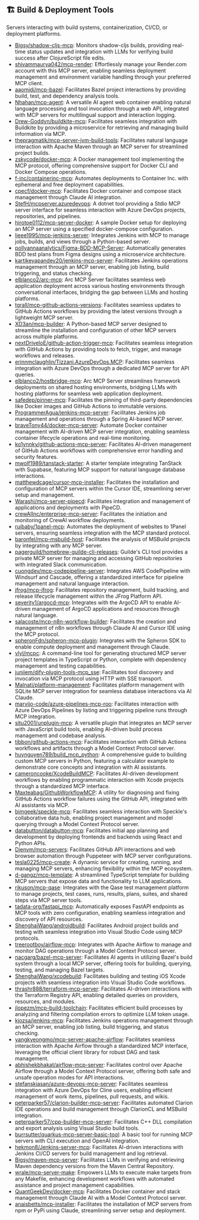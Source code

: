 ## 🏗️ Build & Deployment Tools

Servers interacting with build systems, containerization, CI/CD, or deployment platforms.

- [Bigsy/shadow-cljs-mcp](https://github.com/Bigsy/shadow-cljs-mcp): Monitors shadow-cljs builds, providing real-time status updates and integration with LLMs for verifying build success after ClojureScript file edits.
- [shivammaurya042/mcp-render](https://github.com/shivammaurya042/mcp-render): Effortlessly manage your Render.com account with this MCP server, enabling seamless deployment management and environment variable handling through your preferred MCP client.
- [aaomidi/mcp-bazel](https://github.com/aaomidi/mcp-bazel): Facilitates Bazel project interactions by providing build, test, and dependency analysis tools.
- [Nhahan/mcp-agent](https://github.com/Nhahan/mcp-agent): A versatile AI agent web container enabling natural language processing and tool invocation through a web API, integrated with MCP servers for multilingual support and interaction logging.
- [Drew-Goddyn/buildkite-mcp](https://github.com/Drew-Goddyn/buildkite-mcp): Facilitates seamless integration with Buildkite by providing a microservice for retrieving and managing build information via MCP.
- [thepragmatik/mcp-server-jvm-build-tools](https://github.com/thepragmatik/mcp-server-jvm-build-tools): Facilitates natural language interaction with Apache Maven through an MCP server for streamlined project builds.
- [zskycode/docker-mcp](https://github.com/zskycode/docker-mcp): A Docker management tool implementing the MCP protocol, offering comprehensive support for Docker CLI and Docker Compose operations.
- [f-inc/containerinc-mcp](https://github.com/f-inc/containerinc-mcp): Automates deployments to Container Inc. with ephemeral and free deployment capabilities.
- [cpecf/docker-mcp](https://github.com/cpecf/docker-mcp): Facilitates Docker container and compose stack management through Claude AI integration.
- [StefH/mcpserver.azuredevops](https://github.com/StefH/mcpserver.azuredevops): A dotnet tool providing a Stdio MCP server interface for seamless interaction with Azure DevOps projects, repositories, and pipelines.
- [hirotoe0112/mcp-server-docker](https://github.com/hirotoe0112/mcp-server-docker): A sample Docker setup for deploying an MCP server using a specified docker-compose configuration.
- [lieee1995/mcp-jenkins-server](https://github.com/lieee1995/mcp-jenkins-server): Integrates Jenkins with MCP to manage jobs, builds, and views through a Python-based server.
- [pollyannaanalytics/Figma-BDD-MCP-Server](https://github.com/pollyannaanalytics/Figma-BDD-MCP-Server): Automatically generates BDD test plans from Figma designs using a microservice architecture.
- [kartikeyapandey20/jenkins-mcp-server](https://github.com/kartikeyapandey20/jenkins-mcp-server): Facilitates Jenkins operations management through an MCP server, enabling job listing, build triggering, and status checking.
- [elblanco2/arc-mcp](https://github.com/elblanco2/arc-mcp): Arc MCP Server facilitates seamless web application deployment across various hosting environments through conversational interfaces, bridging the gap between LLMs and hosting platforms.
- [tgrall/mcp-github-actions-versions](https://github.com/tgrall/mcp-github-actions-versions): Facilitates seamless updates to GitHub Actions workflows by providing the latest versions through a lightweight MCP server.
- [XD3an/mcp-builder](https://github.com/XD3an/mcp-builder): A Python-based MCP server designed to streamline the installation and configuration of other MCP servers across multiple platforms.
- [nextDriveIoE/github-action-trigger-mcp](https://github.com/nextDriveIoE/github-action-trigger-mcp): Facilitates seamless integration with GitHub Actions by providing tools to fetch, trigger, and manage workflows and releases.
- [erinnmclaughlin/Tizzani.AzureDevOps.MCP](https://github.com/erinnmclaughlin/Tizzani.AzureDevOps.MCP): Facilitates seamless integration with Azure DevOps through a dedicated MCP server for API queries.
- [elblanco2/hostbridge-mcp](https://github.com/elblanco2/hostbridge-mcp): Arc MCP Server streamlines framework deployments on shared hosting environments, bridging LLMs with hosting platforms for seamless web application deployment.
- [safedep/pinner-mcp](https://github.com/safedep/pinner-mcp): Facilitates the pinning of third-party dependencies like Docker images and GitHub Actions to immutable versions.
- [ProgrammerAgua/jenkins-mcp-server](https://github.com/ProgrammerAgua/jenkins-mcp-server): Facilitates Jenkins job management and operations through a Spring AI-based MCP server.
- [braveTony44/docker-mcp-server](https://github.com/braveTony44/docker-mcp-server): Automate Docker container management with AI-driven MCP server integration, enabling seamless container lifecycle operations and real-time monitoring.
- [ko1ynnky/github-actions-mcp-server](https://github.com/ko1ynnky/github-actions-mcp-server): Facilitates AI-driven management of GitHub Actions workflows with comprehensive error handling and security features.
- [mwolf1989/tanstack-starter](https://github.com/mwolf1989/tanstack-starter): A starter template integrating TanStack with Supabase, featuring MCP support for natural language database interactions.
- [matthewdcage/cursor-mcp-installer](https://github.com/matthewdcage/cursor-mcp-installer): Facilitates the installation and configuration of MCP servers within the Cursor IDE, streamlining server setup and management.
- [Warashi/mcp-server-pipecd](https://github.com/Warashi/mcp-server-pipecd): Facilitates integration and management of applications and deployments with PipeCD.
- [crewAIInc/enterprise-mcp-server](https://github.com/crewAIInc/enterprise-mcp-server): Facilitates the initiation and monitoring of CrewAI workflow deployments.
- [ruibaby/1panel-mcp](https://github.com/ruibaby/1panel-mcp): Automates the deployment of websites to 1Panel servers, ensuring seamless integration with the MCP standard protocol.
- [baronfel/mcp-msbuild-host](https://github.com/baronfel/mcp-msbuild-host): Facilitates the analysis of MSBuild projects by integrating with any MCP server.
- [pagerguild/homebrew-guilde-cli-releases](https://github.com/pagerguild/homebrew-guilde-cli-releases): Guilde's CLI tool provides a private MCP server for managing and accessing GitHub repositories with integrated Slack communication.
- [cuongdev/mcp-codepipeline-server](https://github.com/cuongdev/mcp-codepipeline-server): Integrates AWS CodePipeline with Windsurf and Cascade, offering a standardized interface for pipeline management and natural language interaction.
- [jfrog/mcp-jfrog](https://github.com/jfrog/mcp-jfrog): Facilitates repository management, build tracking, and release lifecycle management within the JFrog Platform API.
- [severity1/argocd-mcp](https://github.com/severity1/argocd-mcp): Integrates with the ArgoCD API to enable AI-driven management of ArgoCD applications and resources through natural language.
- [salacoste/mcp-n8n-workflow-builder](https://github.com/salacoste/mcp-n8n-workflow-builder): Facilitates the creation and management of n8n workflows through Claude AI and Cursor IDE using the MCP protocol.
- [spheronFdn/spheron-mcp-plugin](https://github.com/spheronFdn/spheron-mcp-plugin): Integrates with the Spheron SDK to enable compute deployment and management through Claude.
- [vlyl/mcpc](https://github.com/vlyl/mcpc): A command-line tool for generating structured MCP server project templates in TypeScript or Python, complete with dependency management and testing capabilities.
- [junjiem/dify-plugin-tools-mcp_sse](https://github.com/junjiem/dify-plugin-tools-mcp_sse): Facilitates tool discovery and invocation via MCP protocol using HTTP with SSE transport.
- [Malnati/platform-management](https://github.com/Malnati/platform-management): Facilitates platform management with SQLite MCP server integration for seamless database interactions via AI Claude.
- [marvijo-code/azure-pipelines-mcp-roo](https://github.com/marvijo-code/azure-pipelines-mcp-roo): Facilitates interaction with Azure DevOps Pipelines by listing and triggering pipeline runs through MCP integration.
- [situ2001/unplugin-mcp](https://github.com/situ2001/unplugin-mcp): A versatile plugin that integrates an MCP server with JavaScript build tools, enabling AI-driven build process management and codebase analysis.
- [tibbon/github-actions-mcp](https://github.com/tibbon/github-actions-mcp): Facilitates interaction with GitHub Actions workflows and artifacts through a Model Context Protocol server.
- [huynguyen789/build_mcp_python](https://github.com/huynguyen789/build_mcp_python): A comprehensive guide to building custom MCP servers in Python, featuring a calculator example to demonstrate core concepts and integration with AI assistants.
- [cameroncooke/XcodeBuildMCP](https://github.com/cameroncooke/XcodeBuildMCP): Facilitates AI-driven development workflows by enabling programmatic interaction with Xcode projects through a standardized MCP interface.
- [Maxteabag/GithubWorkflowMCP](https://github.com/Maxteabag/GithubWorkflowMCP): A utility for diagnosing and fixing GitHub Actions workflow failures using the GitHub API, integrated with AI assistants via MCP.
- [bimgeek/speckle-mcp](https://github.com/bimgeek/speckle-mcp): Facilitates seamless interaction with Speckle's collaborative data hub, enabling project management and model querying through a Model Context Protocol server.
- [databutton/databutton-mcp](https://github.com/databutton/databutton-mcp): Facilitates initial app planning and development by deploying frontends and backends using React and Python APIs.
- [Dienvm/mcp-servers](https://github.com/Dienvm/mcp-servers): Facilitates GitHub API interactions and web browser automation through Puppeteer with MCP server configurations.
- [tesla0225/mcp-create](https://github.com/tesla0225/mcp-create): A dynamic service for creating, running, and managing MCP servers, enhancing flexibility within the MCP ecosystem.
- [d-gangz/mcp-template](https://github.com/d-gangz/mcp-template): A streamlined TypeScript template for building MCP servers that expose data and functionality to LLM applications.
- [rikuson/mcp-qase](https://github.com/rikuson/mcp-qase): Integrates with the Qase test management platform to manage projects, test cases, runs, results, plans, suites, and shared steps via MCP server tools.
- [tadata-org/fastapi_mcp](https://github.com/tadata-org/fastapi_mcp): Automatically exposes FastAPI endpoints as MCP tools with zero configuration, enabling seamless integration and discovery of API resources.
- [ShenghaiWang/androidbuild](https://github.com/ShenghaiWang/androidbuild): Facilitates Android project builds and testing with seamless integration into Visual Studio Code using MCP protocols.
- [treerootboy/airflow-mcp](https://github.com/treerootboy/airflow-mcp): Integrates with Apache Airflow to manage and monitor DAG operations through a Model Context Protocol server.
- [nacgarg/bazel-mcp-server](https://github.com/nacgarg/bazel-mcp-server): Facilitates AI agents in utilizing Bazel's build system through a local MCP server, offering tools for building, querying, testing, and managing Bazel targets.
- [ShenghaiWang/xcodebuild](https://github.com/ShenghaiWang/xcodebuild): Facilitates building and testing iOS Xcode projects with seamless integration into Visual Studio Code workflows.
- [thrashr888/terraform-mcp-server](https://github.com/thrashr888/terraform-mcp-server): Facilitates AI-driven interactions with the Terraform Registry API, enabling detailed queries on providers, resources, and modules.
- [jlopezm/mcp-build-toolchain](https://github.com/jlopezm/mcp-build-toolchain): Facilitates efficient build processes by analyzing and filtering compilation errors to optimize LLM token usage.
- [kjozsa/jenkins-mcp](https://github.com/kjozsa/jenkins-mcp): Facilitates Jenkins operations management through an MCP server, enabling job listing, build triggering, and status checking.
- [yangkyeongmo/mcp-server-apache-airflow](https://github.com/yangkyeongmo/mcp-server-apache-airflow): Facilitates seamless interaction with Apache Airflow through a standardized MCP interface, leveraging the official client library for robust DAG and task management.
- [abhishekbhakat/airflow-mcp-server](https://github.com/abhishekbhakat/airflow-mcp-server): Facilitates control over Apache Airflow through a Model Context Protocol server, offering both safe and unsafe operation modes for API interactions.
- [stefanskiasan/azure-devops-mcp-server](https://github.com/stefanskiasan/azure-devops-mcp-server): Facilitates seamless integration with Azure DevOps for Cline users, enabling efficient management of work items, pipelines, pull requests, and wikis.
- [peterparker57/clarion-builder-mcp-server](https://github.com/peterparker57/clarion-builder-mcp-server): Facilitates automated Clarion IDE operations and build management through ClarionCL and MSBuild integration.
- [peterparker57/cpp-builder-mcp-server](https://github.com/peterparker57/cpp-builder-mcp-server): Facilitates C++ DLL compilation and export analysis using Visual Studio build tools.
- [burrsutter/quarkus-mcp-server-basic-tool](https://github.com/burrsutter/quarkus-mcp-server-basic-tool): A basic tool for running MCP servers with CLI execution and OpenAI integration.
- [hekmon8/Jenkins-server-mcp](https://github.com/hekmon8/Jenkins-server-mcp): Facilitates AI-driven interactions with Jenkins CI/CD servers for build management and log retrieval.
- [Bigsy/maven-mcp-server](https://github.com/Bigsy/maven-mcp-server): Facilitates LLMs in verifying and retrieving Maven dependency versions from the Maven Central Repository.
- [wrale/mcp-server-make](https://github.com/wrale/mcp-server-make): Empowers LLMs to execute make targets from any Makefile, enhancing development workflows with automated assistance and project management capabilities.
- [QuantGeekDev/docker-mcp](https://github.com/QuantGeekDev/docker-mcp): Facilitates Docker container and stack management through Claude AI with a Model Context Protocol server.
- [anaisbetts/mcp-installer](https://github.com/anaisbetts/mcp-installer): Facilitates the installation of MCP servers from npm or PyPi using Claude, streamlining server setup and deployment.

